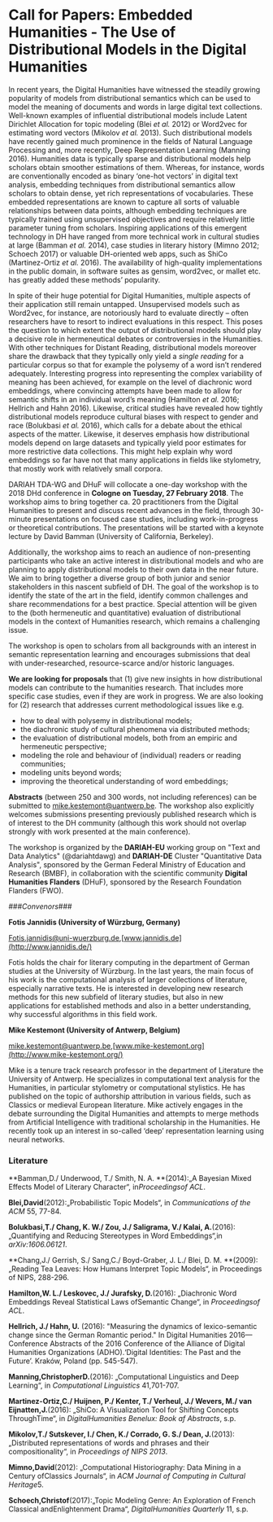 # Call for Papers: Embedded Humanities - The Use of Distributional Models in the Digital Humanities #

In recent years, the Digital Humanities have witnessed the steadily growing popularity of models from distributional semantics which can be used to model the meaning of documents and words in large digital text collections. Well-known examples of influential distributional models include Latent Dirichlet Allocation for topic modeling (Blei *et al.* 2012) or Word2vec for estimating word vectors (Mikolov *et al.* 2013). Such distributional models have recently gained much prominence in the fields of Natural Language Processing and, more recently, Deep Representation Learning (Manning 2016). Humanities data is typically sparse and distributional models help scholars obtain smoother estimations of them. Whereas, for instance, words are conventionally encoded as binary ‘one-hot vectors’ in digital text analysis, embedding techniques from distributional semantics allow scholars to obtain dense, yet rich representations of vocabularies. These embedded representations are known to capture all sorts of valuable relationships between data points, although embedding techniques are typically trained using unsupervised objectives and require relatively little parameter tuning from scholars. Inspiring applications of this emergent technology in DH have ranged from more technical work in cultural studies at large (Bamman *et al.* 2014), case studies in literary history (Mimno 2012; Schoech 2017) or valuable DH-oriented web apps, such as ShiCo (Martinez-Ortiz *et al.* 2016). The availability of high-quality implementations in the public domain, in software suites as gensim, word2vec, or mallet etc. has greatly added these methods’ popularity.

In spite of their huge potential for Digital Humanities, multiple aspects of their application still remain untapped. Unsupervised models such as Word2vec, for instance, are notoriously hard to evaluate directly – often researchers have to resort to indirect evaluations in this respect. This poses the question to which extent the output of distributional models should play a decisive role in hermeneutical debates or controversies in the Humanities. With other techniques for Distant Reading, distributional models moreover share the drawback that they typically only yield a *single reading* for a particular corpus so that for example the polysemy of a word isn’t rendered adequately. Interesting progress into representing the complex variability of meaning has been achieved, for example on the level of diachronic word embeddings, where convincing attempts have been made to allow for semantic shifts in an individual word’s meaning (Hamilton *et al.* 2016; Hellrich and Hahn 2016). Likewise, critical studies have revealed how tightly distributional models reproduce cultural biases with respect to gender and race (Bolukbasi *et al.* 2016), which calls for a debate about the ethical aspects of the matter. Likewise, it deserves emphasis how distributional models depend on large datasets and typically yield poor estimates for more restrictive data collections. This might help explain why word embeddings so far have not that many applications in fields like stylometry, that mostly work with relatively small corpora.

DARIAH TDA-WG and DHuF will collocate a one-day workshop with the 2018 DHd conference in **Cologne on Tuesday, 27 February 2018**. The workshop aims to bring together ca. 20 practitioners from the Digital Humanities to present and discuss recent advances in the field, through 30-minute presentations on focused case studies, including work-in-progress or theoretical contributions. The presentations will be started with a keynote lecture by David Bamman (University of California, Berkeley). 

Additionally, the workshop aims to reach an audience of non-presenting participants who take an active interest in distributional models and who are planning to apply distributional models to their own data in the near future. We aim to bring together a diverse group of both junior and senior stakeholders in this nascent subfield of DH. The goal of the workshop is to identify the state of the art in the field, identify common challenges and share recommendations for a best practice. Special attention will be given to the (both hermeneutic and quantitative) evaluation of distributional models in the context of Humanities research, which remains a challenging issue.

The workshop is open to scholars from all backgrounds with an interest in semantic representation learning and encourages submissions that deal with under-researched, resource-scarce and/or historic languages. 

**We are looking for proposals** that (1) give new insights in how distributional models can contribute to the humanities research. That includes more specific case studies, even if they are work in progress. We are also looking for (2) research that addresses current methodological issues like e.g.

- how to deal with polysemy in distributional models;
- the diachronic study of cultural phenomena via distributed methods;
- the evaluation of distributional models, both from an empiric and hermeneutic perspective;
- modeling the role and behaviour of (individual) readers or reading communities;
- modeling units beyond words;
- improving the theoretical understanding of word embeddings;

**Abstracts** (between 250 and 300 words, not including references) can be submitted to mike.kestemont@uantwerp.be. The workshop also explicitly welcomes submissions presenting previously published research which is of interest to the DH community (although this work should not overlap strongly with work presented at the main conference).

The workshop is organized by the **DARIAH-EU** working group on "Text and Data Analytics" (@dariahtdawg) and **DARIAH-DE** Cluster "Quantitative Data Analysis", sponsored by the German Federal Ministry of Education and Research (BMBF), in collaboration with the scientific community **Digital Humanities Flanders** (DHuF), sponsored by the Research Foundation Flanders (FWO).

###*Convenors*###

**Fotis Jannidis (University of Würzburg, Germany)**

Fotis.jannidis@uni-wuerzburg.de,[www.jannidis.de](http://www.jannidis.de/)

Fotis holds the chair for literary computing in the department of German studies at the University of Würzburg. In the last years, the main focus of his work is the computational analysis of larger collections of literature, especially narrative texts. He is interested in developing new research methods for this new subfield of literary studies, but also in new applications for established methods and also in a better understanding, why successful algorithms in this field work.

**Mike Kestemont (University of Antwerp, Belgium)**

mike.kestemont@uantwerp.be,[www.mike-kestemont.org](http://www.mike-kestemont.org/)

Mike is a tenure track research professor in the department of Literature the University of Antwerp. He specializes in computational text analysis for the Humanities, in particular stylometry or computational stylistics. He has published  on the topic of authorship attribution in various fields, such as Classics or medieval European literature. Mike actively engages in the debate surrounding the Digital Humanities and attempts to merge methods from Artificial Intelligence with traditional scholarship in the Humanities. He recently took up an interest in so-called ‘deep’ representation learning using neural networks.

### Literature ###

**Bamman,D./ Underwood, T./ Smith, N. A. **(2014):„A Bayesian Mixed Effects Model of Literary Character“, in*Proceedingsof ACL*.

**Blei,David**(2012):„Probabilistic Topic Models“, in *Communications of the ACM* 55, 77-84.

**Bolukbasi,T./ Chang, K. W./ Zou, J./ Saligrama, V./ Kalai, A.**(2016): „Quantifying and Reducing Stereotypes in Word Embeddings“,in *arXiv:1606.06121*.

**Chang,J./ Gerrish, S./ Sang,C./ Boyd-Graber, J. L./ Blei, D. M. **(2009):„Reading Tea Leaves: How Humans Interpret Topic Models“, in Proceedings of NIPS, 288-296.

**Hamilton,W. L./ Leskovec, J./ Jurafsky, D.**(2016): „Diachronic Word Embeddings Reveal Statistical Laws ofSemantic Change“, in *Proceedingsof ACL*.

**Hellrich, J./ Hahn, U.** (2016): "Measuring the dynamics of lexico-semantic change since the German Romantic period." In Digital Humanities 2016—Conference Abstracts of the 2016 Conference of the Alliance of Digital Humanities Organizations (ADHO).‘Digital Identities: The Past and the Future’. Kraków, Poland (pp. 545-547).

**Manning,ChristopherD.**(2016): „Computational Linguistics and Deep Learning“, in *Computational Linguistics* 41,701-707.

**Martinez-Ortiz,C./ Huijnen, P./ Kenter, T./ Verheul, J./ Wevers, M./ van Eijnatten,J.**(2016): „ShiCo: A Visualization Tool for Shifting Concepts ThroughTime“, in *DigitalHumanities Benelux: Book af Abstracts*, s.p.

**Mikolov,T./ Sutskever, I./ Chen, K./ Corrado, G. S./ Dean, J.**(2013): „Distributed representations of words and phrases and their compositionality“, in *Proceedings of NIPS 2013*.

**Mimno,David**(2012): „Computational Historiography: Data Mining in a Century ofClassics Journals“, in *ACM Journal of Computing in Cultural Heritage*5.

**Schoech,Christof**(2017):„Topic Modeling Genre: An Exploration of French Classical andEnlightenment Drama“, *DigitalHumanities Quarterly* 11, s.p.
